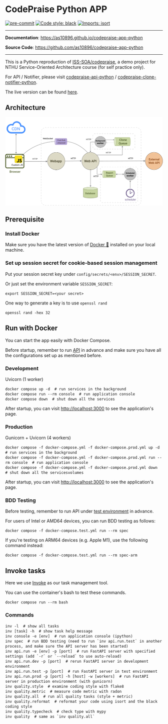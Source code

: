 # CodePraise Python APP
[![pre-commit](https://img.shields.io/badge/pre--commit-enabled-brightgreen?logo=pre-commit&logoColor=white)](https://github.com/pre-commit/pre-commit)
[![Code style: black](https://img.shields.io/badge/code%20style-black-000000.svg)](https://github.com/psf/black)
[![Imports: isort](https://img.shields.io/badge/%20imports-isort-%231674b1?style=flat&labelColor=ef8336)](https://pycqa.github.io/isort/)

---

**Documentation**: <a href="https://as10896.github.io/codepraise-app-python" target="_blank">https://as10896.github.io/codepraise-app-python</a>

**Source Code**: <a href="https://github.com/as10896/codepraise-app-python" target="_blank">https://github.com/as10896/codepraise-app-python</a>

---

This is a Python reproduction of <a href="https://github.com/ISS-SOA/codepraise" target="_blank">ISS-SOA/codepraise</a>, a demo project for NTHU Service-Oriented Architecture course (for self practice only).

For API / Notifier, please visit <a href="https://as10896.github.io/codepraise-api-python/" target="_blank">codepraise-api-python</a> / <a href="https://as10896.github.io/codepraise-clone-notifier-python/" target="_blank">codepraise-clone-notifier-python</a>.

The live version can be found <a href="https://codepraise-app-python.herokuapp.com/" target="_blank">here</a>.

## Architecture
![Architecture](docs/static/images/architecture.png)


## Prerequisite
### Install Docker
Make sure you have the latest version of <a href="https://www.docker.com/get-started" target="_blank">Docker 🐳</a> installed on your local machine.

### Set up session secret for cookie-based session management
Put your session secret key under `config/secrets/<env>/SESSION_SECRET`.

Or just set the environment variable `SESSION_SECRET`:
```shell
export SESSION_SECRET=<your secret>
```

One way to generate a key is to use `openssl rand`
```shell
openssl rand -hex 32
```

## Run with Docker
You can start the app easily with Docker Compose.

Before startup, remember to run <a href="https://as10896.github.io/codepraise-api-python/docker/" target="_blank">API</a> in advance and make sure you have all the configurations set up as mentioned before.

### Development

Uvicorn (1 worker)
```shell
docker compose up -d  # run services in the background
docker compose run --rm console  # run application console
docker compose down  # shut down all the services
```
After startup, you can visit <a href="http://localhost:3000" target="_blank">http://localhost:3000</a> to see the application's page.

### Production
Gunicorn + Uvicorn (4 workers)
```shell
docker compose -f docker-compose.yml -f docker-compose.prod.yml up -d  # run services in the background
docker compose -f docker-compose.yml -f docker-compose.prod.yml run --rm console  # run application console
docker compose -f docker-compose.yml -f docker-compose.prod.yml down  # shut down all the servicesvolumes
```
After startup, you can visit <a href="http://localhost:3000" target="_blank">http://localhost:3000</a> to see the application's page.

### BDD Testing

Before testing, remember to run API under <a href="https://as10896.github.io/codepraise-api-python/docker/#testing" target="_blank">test environment</a> in advance.

For users of Intel or AMD64 devices, you can run BDD testing as follows:
```shell
docker compose -f docker-compose.test.yml run --rm spec
```

If you're testing on ARM64 devices (e.g. Apple M1), use the following command instead:
```shell
docker compose -f docker-compose.test.yml run --rm spec-arm
```


## Invoke tasks
Here we use <a href="https://docs.pyinvoke.org/" target="_blank">Invoke</a> as our task management tool.

You can use the container's bash to test these commands.
```shell
docker compose run --rm bash
```

### Commands
```shell
inv -l  # show all tasks
inv [task] -h  # show task help message
inv console -e [env]  # run application console (ipython)
inv spec  # run BDD testing (need to run `inv api.run.test` in another process, and make sure the API server has been started)
inv api.run -e [env] -p [port]  # run FastAPI server with specified settings (add `-r` or `--reload` to use auto-reload)
inv api.run.dev -p [port]  # rerun FastAPI server in development environment
inv api.run.test -p [port]  # run FastAPI server in test environment
inv api.run.prod -p [port] -h [host] -w [workers]  # run FastAPI server in production environment (with gunicorn)
inv quality.style  # examine coding style with flake8
inv quality.metric  # measure code metric with radon
inv quality.all  # run all quality tasks (style + metric)
inv quality.reformat  # reformat your code using isort and the black coding style
inv quality.typecheck  # check type with mypy
inv quality  # same as `inv quality.all`
```

